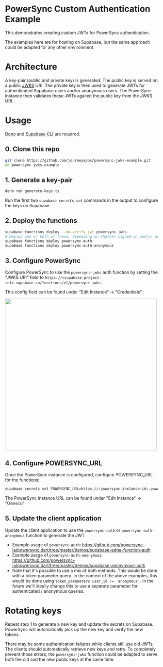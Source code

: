# PowerSync Custom Authentication Example

This demonstrates creating custom JWTs for PowerSync authentication.

The examples here are for hosting on Supabase, but the same approach could be adapted
for any other environment.

# Architecture

A key-pair (public and private key) is generated. The public key is served on a public [JWKS](https://auth0.com/docs/secure/tokens/json-web-tokens/json-web-key-sets) URI. The private key is then used to generate JWTs for authenticated Supabase users and/or anonymous users. The PowerSync instance then validates these JWTs against the public key from the JWKS URI.

# Usage

[Deno](https://deno.com/) and [Supabase CLI](https://github.com/supabase/cli) are required.

## 0. Clone this repo
```sh
git clone https://github.com/journeyapps/powersync-jwks-example.git
cd powersync-jwks-example
```

## 1. Generate a key-pair

```sh
deno run generate-keys.ts
```

Run the first two `supabase secrets set` commands in the output to configure the keys on Supabase.

## 2. Deploy the functions

```sh
supabase functions deploy --no-verify-jwt powersync-jwks
# Deploy one or both of these, depending on whether signed-in and/or anonymous users should be allowed.
supabase functions deploy powersync-auth
supabase functions deploy powersync-auth-anonymous
```

## 3. Configure PowerSync

Configure PowerSync to use the `powersync-jwks` auth function by setting the "JWKS URI" field to
`https://<supabase-project-ref>.supabase.co/functions/v1/powersync-jwks`.

This config field can be found under "Edit Instance" -> "Credentials" : 

<img src="https://github.com/journeyapps/powersync-jwks-example/assets/277659/a37421fe-6f97-4bc7-a73f-d166a07c6b1e" width="500">

## 4. Configure POWERSYNC_URL

Once the PowerSync instance is configured, configure POWERSYNC_URL for the functions:

```sh
supabase secrets set POWERSYNC_URL=https://<powersync-instance-id>.powersync.journeyapps.com
```

The PowerSync Instance URL can be found under "Edit Instance" -> "General"

## 5. Update the client application

Update the client application to use the `powersync-auth` or `powersync-auth-anonymous` function to generate the JWT.

* Example usage of `powersync-auth`: https://github.com/powersync-ja/powersync.dart/tree/master/demos/supabase-edge-function-auth
* Example usage of `powersync-auth-anonymous`: https://github.com/powersync-ja/powersync.dart/tree/master/demos/supabase-anonymous-auth
* Note that it's possible to use a mix of both methods. This would be done with a token parameter query. In the context of the above examples, this would be done using `token_parameters.user_id != 'anonymous'`. In the future we'll ideally change this to use a separate parameter for authenticated / anonymous queries.

# Rotating keys

Repeat step 1 to generate a new key and update the secrets on Supabase. PowerSync will automatically pick up the new key and verify the new tokens.

There may be some authentication failures while clients still use old JWTs. The clients should automatically retrieve new keys and retry. To completely prevent those errors, the `powersync-jwks` function could be adapted to serve both the old and the new public keys at the same time.
